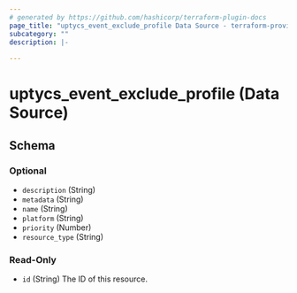 ```yaml
---
# generated by https://github.com/hashicorp/terraform-plugin-docs
page_title: "uptycs_event_exclude_profile Data Source - terraform-provider-uptycs"
subcategory: ""
description: |-
  
---
```


# uptycs_event_exclude_profile (Data Source)





<!-- schema generated by tfplugindocs -->
## Schema

### Optional

- `description` (String)
- `metadata` (String)
- `name` (String)
- `platform` (String)
- `priority` (Number)
- `resource_type` (String)

### Read-Only

- `id` (String) The ID of this resource.


